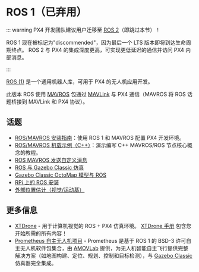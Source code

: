 # ROS 1（已弃用）

::: warning
PX4 开发团队建议用户迁移至 [ROS 2](../ros2/index.md)（即跳过本节）！

ROS 1 现在被标记为"discommended"，因为最后一个 LTS 版本即将到达生命周期终点。
ROS 2 与 PX4 的集成深度更高，可实现更低延迟的通信并访问 PX4 内部消息。

:::

[ROS (1)](http://www.ros.org/) 是一个通用机器人库，可用于 PX4 的无人机应用开发。

此版本 ROS 使用 [MAVROS](../ros/mavros_installation.md) 包通过 [MAVLink](../middleware/mavlink.md) 与 PX4 通信（MAVROS 将 ROS 话题桥接到 MAVLink 和 PX4 协议）。

## 话题

- [ROS/MAVROS 安装指南](../ros/mavros_installation.md)：使用 ROS 1 和 MAVROS 配置 PX4 开发环境。
- [ROS/MAVROS 机载示例（C++）](../ros/mavros_offboard_cpp.md)：演示编写 C++ MAVROS/ROS 节点核心概念的教程。
- [ROS MAVROS 发送自定义消息](../ros/mavros_custom_messages.md)
- [ROS 与 Gazebo Classic 仿真](../simulation/ros_interface.md)
- [Gazebo Classic OctoMap 模型与 ROS](../sim_gazebo_classic/octomap.md)
- [RPi 上的 ROS 安装](../ros/raspberrypi_installation.md)
- [外部位置估计（视觉/运动基）](../ros/external_position_estimation.md)

## 更多信息

- [XTDrone](https://github.com/robin-shaun/XTDrone/blob/master/README.en.md) - 用于计算机视觉的 ROS + PX4 仿真环境。
  [XTDrone 手册](https://www.yuque.com/xtdrone/manual_en) 包含您开始所需的所有内容！
- [Prometheus 自主无人机项目](https://github.com/amov-lab/Prometheus/blob/master/README_EN.md) - Prometheus 是基于 ROS 1 的 BSD-3 许可自主无人机软件包集合，由 [AMOVLab](https://github.com/amov-lab) 提供，为无人机智能自主飞行提供完整解决方案（如地图构建、定位、规划、控制和目标检测），与 [Gazebo Classic](../sim_gazebo_classic/index.md) 仿真器完全集成。